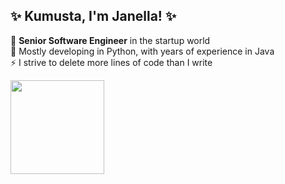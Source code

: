 ## ✨ Kumusta, I'm Janella! ✨

<!--
**janellacodes/janellacodes** is a ✨ _special_ ✨ repository because its `README.md` (this file) appears on your GitHub profile.

Here are some ideas to get you started:

- 🔭 I’m currently working on ...
- 🌱 I’m currently learning ...
- 👯 I’m looking to collaborate on ...
- 🤔 I’m looking for help with ...
- 💬 Ask me about ...
- 📫 How to reach me: ...
- 😄 Pronouns: ...
- ⚡ Fun fact: ...
-->
👾 **Senior Software Engineer** in the startup world <br/>
🫥 Mostly developing in Python, with years of experience in Java <br/>
⚡️ I strive to delete more lines of code than I write <br/>

<img height="150em" src="https://github-readme-stats-eight-theta.vercel.app/api?username=janellacodes&show_icons=true&theme=cobalt&include_all_commits=true&count_private=true"/>

